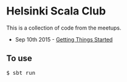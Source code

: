 # Helsinki Scala Club

This is a collection of code from the meetups.

- Sep 10th 2015 - [Getting Things Started](http://www.meetup.com/Scala-Helsinki/events/224405915/)

## To use

<pre>$ sbt run</pre>
